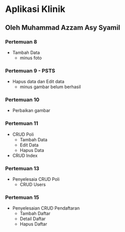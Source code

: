# Aplikasi Klinik

## Oleh Muhammad Azzam Asy Syamil

### Pertemuan 8
* Tambah Data
    * minus foto

### Pertemuan 9 - PSTS
* Hapus data dan Edit data
    * minus gambar belum berhasil

### Pertemuan 10
* Perbaikan gambar
      
### Pertemuan 11
* CRUD Poli
    * Tambah Data
    * Edit Data
    * Hapus Data
* CRUD Index

### Pertemuan 13
* Penyelesaia CRUD Poli
    * CRUD Users

### Pertemuan 15
* Penyelesaian CRUD Pendaftaran
    * Tambah Daftar
    * Detail Daftar
    * Hapus Daftar